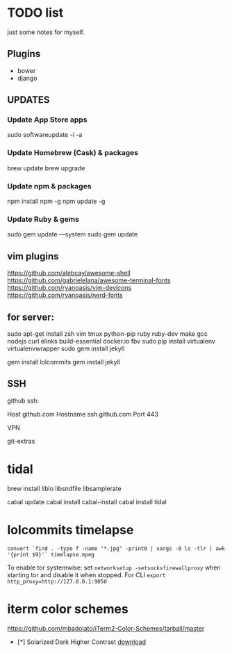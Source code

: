# TODO list
just some notes for myself.

## Plugins
 - bower
 - django

## UPDATES

### Update App Store apps
sudo softwareupdate -i -a
### Update Homebrew (Cask) & packages
brew update
brew upgrade
### Update npm & packages
npm install npm -g
npm update -g
### Update Ruby & gems
sudo gem update —system
sudo gem update

## vim plugins
https://github.com/alebcay/awesome-shell
https://github.com/gabrielelana/awesome-terminal-fonts
https://github.com/ryanoasis/vim-devicons
https://github.com/ryanoasis/nerd-fonts

## for server:
 sudo apt-get install zsh vim tmux python-pip ruby ruby-dev make gcc nodejs curl elinks build-essential docker.io fbv
 sudo pip install virtualenv virtualenvwrapper
 sudo gem install jekyll


gem install lolcommits
gem install jekyll

## SSH
github ssh:

Host github.com
  Hostname ssh.github.com
  Port 443

VPN

git-extras

# tidal
brew install liblo libsndfile libsamplerate

cabal update
cabal install cabal-install
cabal install tidal


# lolcommits timelapse

```
convert `find . -type f -name "*.jpg" -print0 | xargs -0 ls -tlr | awk '{print $9}'` timelapse.mpeg
```

To enable tor systemwise:
 set `networksetup -setsocksfirewallproxy` when starting tor and disable it when stopped. For CLI `export http_proxy=http://127.0.0.1:9050`

# iterm color schemes
https://github.com/mbadolato/iTerm2-Color-Schemes/tarball/master
- [*] Solarized Dark Higher Contrast
[download](https://raw.githubusercontent.com/mbadolato/iTerm2-Color-Schemes/master/schemes/Solarized%20Dark%20Higher%20Contrast.itermcolors)
